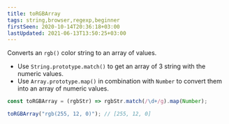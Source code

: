 ```yaml
---
title: toRGBArray
tags: string,browser,regexp,beginner
firstSeen: 2020-10-14T20:36:18+03:00
lastUpdated: 2021-06-13T13:50:25+03:00
---
```


Converts an `rgb()` color string to an array of values.

- Use `String.prototype.match()` to get an array of 3 string with the numeric values.
- Use `Array.prototype.map()` in combination with `Number` to convert them into an array of numeric values.

```js
const toRGBArray = (rgbStr) => rgbStr.match(/\d+/g).map(Number);
```

```js
toRGBArray("rgb(255, 12, 0)"); // [255, 12, 0]
```
